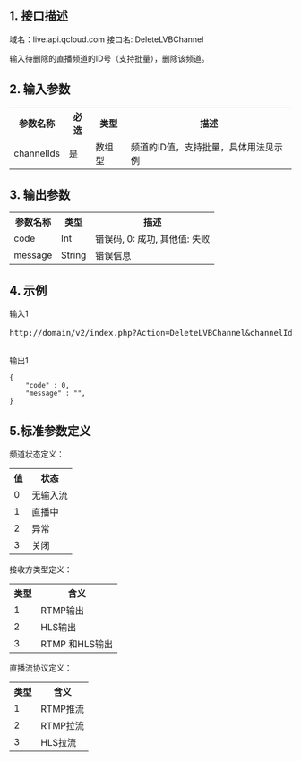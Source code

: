## 1. 接口描述

域名：live.api.qcloud.com
接口名: DeleteLVBChannel

输入待删除的直播频道的ID号（支持批量），删除该频道。


## 2. 输入参数
</b></th>
<table class="t"><tbody><tr>
<th><b>参数名称</b></th>
<th><b>必选</b></th>
<th><b>类型</b></th>
<th><b>描述</b></th>
<tr>
<td> channelIds
<td> <font color"red">是</font>
<td> 数组型
<td> 频道的ID值，支持批量，具体用法见示例
</tbody></table>

</b></th>

## 3. 输出参数
</b></th>
<table class="t"><tbody><tr>
<th><b>参数名称</b></th>
<th><b>类型</b></th>
<th><b>描述</b></th>
<tr>
<td> code
<td> Int
<td> 错误码, 0: 成功, 其他值: 失败
<tr>
<td> message
<td> String
<td> 错误信息
</tbody></table>

</b></th>

## 4. 示例

输入1
<pre>
http://domain/v2/index.php?Action=DeleteLVBChannel&channelIds.1=96171715553394807&<a href="/doc/api/229/6976">公共请求参数</a>

</pre>

输出1
```
{
    "code" : 0,
    "message" : "",
}
```


## 5.标准参数定义
频道状态定义：
<table class="t"><tbody><tr>
<th><b>值</b></th>
<th><b>状态</b></th>
<tr>
<td> 0
<td> 无输入流
<tr>
<td>1
<td> 直播中
<tr>
<td> 2
<td> 异常
<tr>
<td> 3
<td>关闭
</tbody></table>

接收方类型定义：
<table class="t"><tbody><tr>
<th><b>类型</b></th>
<th><b>含义</b></th>
<tr>
<td> 1
<td> RTMP输出
<tr>
<td>2
<td> HLS输出
<tr>
<td> 3
<td> RTMP 和HLS输出
</tbody></table>
直播流协议定义：
<table class="t"><tbody><tr>
<th><b>类型</b></th>
<th><b>含义</b></th>
<tr>
<td> 1
<td> RTMP推流
<tr>
<td>2
<td>RTMP拉流
<tr>
<td> 3
<td> HLS拉流
</tbody></table>